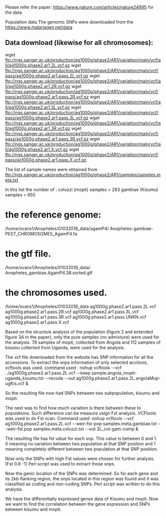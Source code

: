 Please refer the paper: https://www.nature.com/articles/nature24995 for the data 

Population data
The genomic SNPs were downloaded from the https://www.malariagen.net/data
## Data download (likewise for all chromosomes): 
wget ftp://ngs.sanger.ac.uk/production/ag1000g/phase2/AR1/variation/main/vcf/all/ag1000g.phase2.ar1.2L.vcf.gz
wget ftp://ngs.sanger.ac.uk/production/ag1000g/phase2/AR1/variation/main/vcf/pass/ag1000g.phase2.ar1.pass.2L.vcf.gz
wget ftp://ngs.sanger.ac.uk/production/ag1000g/phase2/AR1/variation/main/vcf/all/ag1000g.phase2.ar1.2R.vcf.gz
wget ftp://ngs.sanger.ac.uk/production/ag1000g/phase2/AR1/variation/main/vcf/pass/ag1000g.phase2.ar1.pass.2R.vcf.gz
wget ftp://ngs.sanger.ac.uk/production/ag1000g/phase2/AR1/variation/main/vcf/all/ag1000g.phase2.ar1.3L.vcf.gz
wget ftp://ngs.sanger.ac.uk/production/ag1000g/phase2/AR1/variation/main/vcf/pass/ag1000g.phase2.ar1.pass.3L.vcf.gz
wget ftp://ngs.sanger.ac.uk/production/ag1000g/phase2/AR1/variation/main/vcf/all/ag1000g.phase2.ar1.3R.vcf.gz
wget ftp://ngs.sanger.ac.uk/production/ag1000g/phase2/AR1/variation/main/vcf/pass/ag1000g.phase2.ar1.pass.3R.vcf.gz
wget ftp://ngs.sanger.ac.uk/production/ag1000g/phase2/AR1/variation/main/vcf/all/ag1000g.phase2.ar1.X.vcf.gz
wget ftp://ngs.sanger.ac.uk/production/ag1000g/phase2/AR1/variation/main/vcf/pass/ag1000g.phase2.ar1.pass.X.vcf.gz

The list of sample names were obtained from 
ftp://ngs.sanger.ac.uk/production/ag1000g/phase2/AR1/samples/samples.meta.txt

In this list the number of :
coluzzi (mopti) samples = 283
gambiae (Kisumu) samples = 655

# the reference genome: 
/home/svans1/Anopheles/01032018_data/agamP4/ Anopheles-gambiae-PEST_CHROMOSOMES_AgamP4.fa

# the gtf file.
/home/svans1/Anopheles/01032018_data/ Anopheles_gambiae.AgamP4.38.sorted.gtf

# the chromosomes used.
/home/svans1/Anopheles/01032018_data
ag1000g.phase2.ar1.pass.2L.vcf
ag1000g.phase2.ar1.pass.2R.vcf
ag1000g.phase2.ar1.pass.3L.vcf
ag1000g.phase2.ar1.pass.3R.vcf
ag1000g.phase2.ar1.pass.UNKN.vcf 
ag1000g.phase2.ar1.pass.X.vcf

Based on the structure analysis of the population (figure 2 and extended figure 3A in the paper), only the pure samples (no admixture) were used for the analysis. 78 samples of mopti, collected from Angola and 112 samples of kisumu collected from Uganda, were used for the analysis.  

The vcf file downloaded from the website has SNP information for all the  accessions.  To extract the snps information of only selected acctions, vcftools was used.
command used : nohup vcftools --vcf ../ag1000g.phase2.ar1.pass.2L.vcf --keep sample.angola_mopti-uganda_kisumu.txt --recode --out ag1000g.phase2.ar1.pass.2L.angolaMop-ugKis.vcf &

So the resulting file now had SNPs between two subpopulation, kisumu and mopti.

The next was to find how much variation is there between these to populations. Such difference can be measure usign Fst analysis.  VCFtools was used to do Fst scan.
Command used: nohup vcftools --vcf ag1000g.phase2.ar1.pass.2L.vcf --weir-fst-pop samples.meta.gambiae.txt --weir-fst.pop samples.meta.coluzzi.txt --out 2L_col-gam-comp &

The resulting file has fst value for each snp.  This value is between 0 and 1.  0 meaning no variation between two population at that SNP position and 1 meaning completely different between two population at that SNP position.

Now only the SNPs with high Fst values were chosen for further analysis. (Fst 0.8 -1)
Perl script was used to extract those snps.

Now the genic location of the SNPs was determined. So for each gene and its 2kb flanking region, the snps located in this region was found and it was classified as coding and non-coding SNPs.
Perl script was written to do this analysis.

We have the differentially expressed genes data of Kisumu and mopti.  Now we want to find the correlation between the gene expression and SNPs between kisumu and mopti. 
